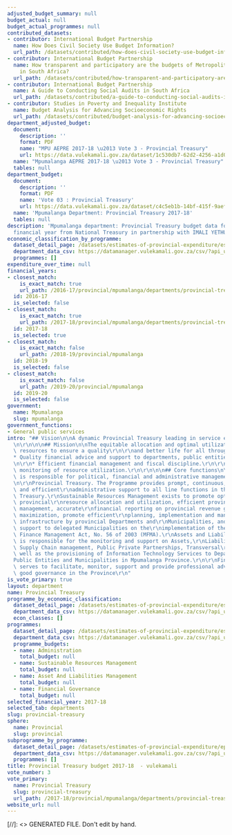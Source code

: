 ```yaml
---
adjusted_budget_summary: null
budget_actual: null
budget_actual_programmes: null
contributed_datasets:
- contributor: International Budget Partnership
  name: How Does Civil Society Use Budget Information?
  url_path: /datasets/contributed/how-does-civil-society-use-budget-information
- contributor: International Budget Partnership
  name: How transparent and participatory are the budgets of Metropolitan Municipalities
    in South Africa?
  url_path: /datasets/contributed/how-transparent-and-participatory-are-the-budgets-of-metropolitan-municipalities-in-south-africa
- contributor: International Budget Partnership
  name: A Guide to Conducting Social Audits in South Africa
  url_path: /datasets/contributed/a-guide-to-conducting-social-audits-in-south-africa
- contributor: Studies in Poverty and Inequality Institute
  name: Budget Analysis for Advancing Socioeconomic Rights
  url_path: /datasets/contributed/budget-analysis-for-advancing-socioeconomic-rights
department_adjusted_budget:
  document:
    description: ''
    format: PDF
    name: "MPU AEPRE 2017-18 \u2013 Vote 3 - Provincial Treasury"
    url: https://data.vulekamali.gov.za/dataset/1c530db7-62d2-4256-a1d0-65c59069f120/resource/55da1f16-d5f2-4268-b15f-cef91993f081/download/mpu-vote-03-provincial-treasury.pdf
  name: "Mpumalanga AEPRE 2017-18 \u2013 Vote 3 - Provincial Treasury"
  tables: null
department_budget:
  document:
    description: ''
    format: PDF
    name: 'Vote 03 : Provincial Treasury'
    url: https://data.vulekamali.gov.za/dataset/c4c5eb1b-14bf-415f-9aef-f4a8594ebc5f/resource/9c4ba031-7f55-44c0-84ae-4c54f5120626/download/mpu-vote-03-provincial-treasury.pdf
  name: 'Mpumalanga Department: Provincial Treasury 2017-18'
  tables: null
description: 'Mpumalanga department: Provincial Treasury budget data for the 2017-18
  financial year from National Treasury in partnership with IMALI YETHU.'
economic_classification_by_programme:
  dataset_detail_page: /datasets/estimates-of-provincial-expenditure/estimates-of-provincial-expenditure-2017-18
  department_data_csv: https://datamanager.vulekamali.gov.za/csv/?api_url=https%3A//openspending.org/api/3/cubes/b9d2af843f3a7ca223eea07fb608e62a%3Aestimates-of-provincial-expenditure-south-africa-2017-18/aggregate/%3Fcut%3Dfinancial_year.financial_year%253A2017%257Cgovernment.government%253A%2522Mpumalanga%2522%257Cdepartment.department%253A%2522Provincial%2BTreasury%2522%26drilldown%3Dbudget_phase.budget_phase%257Cdepartment.department%257Ceconomic_classification_1.economic_classification_1%257Ceconomic_classification_2.economic_classification_2%257Ceconomic_classification_3.economic_classification_3%257Ceconomic_classification_4.economic_classification_4%257Cfinancial_year.financial_year%257Cgovernment.government%257Cprogramme_number.programme%257Cprogramme_number.programme_number%26pagesize%3D10000
  programmes: []
expenditure_over_time: null
financial_years:
- closest_match:
    is_exact_match: true
    url_path: /2016-17/provincial/mpumalanga/departments/provincial-treasury
  id: 2016-17
  is_selected: false
- closest_match:
    is_exact_match: true
    url_path: /2017-18/provincial/mpumalanga/departments/provincial-treasury
  id: 2017-18
  is_selected: true
- closest_match:
    is_exact_match: false
    url_path: /2018-19/provincial/mpumalanga
  id: 2018-19
  is_selected: false
- closest_match:
    is_exact_match: false
    url_path: /2019-20/provincial/mpumalanga
  id: 2019-20
  is_selected: false
government:
  name: Mpumalanga
  slug: mpumalanga
government_functions:
- General public services
intro: "## Vision\n\nA dynamic Provincial Treasury leading in service excellence.\r\
  \n\r\n\n\n## Mission\n\nThe equitable allocation and optimal utilization of provincial\
  \ resources to ensure a quality\r\n\r\nand better life for all through:\r\n\r\n\
  * Quality financial advice and support to departments, public entities and municipalities.\r\
  \n\r\n* Efficient financial management and fiscal discipline.\r\n\r\n* Effective\
  \ monitoring of resource utilization.\r\n\r\n\n\n## Core functions\n\nAdministration\
  \ is responsible for political, financial and administrative management of the\r\
  \n\r\nProvincial Treasury. The Programme provides prompt, continuous, effective\
  \ and efficient\r\nadministrative support to all line functions in the Provincial\
  \ Treasury.\r\nSustainable Resources Management exists to promote optimal and effective\
  \ provincial\r\nresource allocation and utilization, efficient provincial budget\
  \ management, accurate\r\nfinancial reporting on provincial revenue generation and\
  \ maximization, promote efficient\r\nplanning, implementation and management of\
  \ infrastructure by provincial Departments and\r\nMunicipalities, and provide technical\
  \ support to delegated Municipalities on the\r\nimplementation of the Municipal\
  \ Finance Management Act, No. 56 of 2003 (MFMA).\r\nAssets and Liabilities Management\
  \ is responsible for the monitoring and support on Assets,\r\nLiabilities, Provincial\
  \ Supply Chain management, Public Private Partnerships, Transversal\r\nSystems as\
  \ well as the provisioning of Information Technology Services to Departments,\r\n\
  Public Entities and Municipalities in Mpumalanga Province.\r\n\r\nFinancial Governance\
  \ serves to facilitate, monitor, support and provide professional advice to ensure\
  \ good governance in the Province\r\n"
is_vote_primary: true
layout: department
name: Provincial Treasury
programme_by_economic_classification:
  dataset_detail_page: /datasets/estimates-of-provincial-expenditure/estimates-of-provincial-expenditure-2017-18
  department_data_csv: https://datamanager.vulekamali.gov.za/csv/?api_url=https%3A//openspending.org/api/3/cubes/b9d2af843f3a7ca223eea07fb608e62a%3Aestimates-of-provincial-expenditure-south-africa-2017-18/aggregate/%3Fcut%3Dfinancial_year.financial_year%253A2017%257Cgovernment.government%253A%2522Mpumalanga%2522%257Cdepartment.department%253A%2522Provincial%2BTreasury%2522%26drilldown%3Dbudget_phase.budget_phase%257Cdepartment.department%257Ceconomic_classification_1.economic_classification_1%257Ceconomic_classification_2.economic_classification_2%257Ceconomic_classification_3.economic_classification_3%257Ceconomic_classification_4.economic_classification_4%257Cfinancial_year.financial_year%257Cgovernment.government%257Cprogramme_number.programme%257Cprogramme_number.programme_number%26pagesize%3D10000
  econ_classes: []
programmes:
  dataset_detail_page: /datasets/estimates-of-provincial-expenditure/estimates-of-provincial-expenditure-2017-18
  department_data_csv: https://datamanager.vulekamali.gov.za/csv/?api_url=https%3A//openspending.org/api/3/cubes/b9d2af843f3a7ca223eea07fb608e62a%3Aestimates-of-provincial-expenditure-south-africa-2017-18/aggregate/%3Fcut%3Dfinancial_year.financial_year%253A2017%257Cgovernment.government%253A%2522Mpumalanga%2522%257Cdepartment.department%253A%2522Provincial%2BTreasury%2522%26drilldown%3Dbudget_phase.budget_phase%257Cdepartment.department%257Ceconomic_classification_1.economic_classification_1%257Ceconomic_classification_2.economic_classification_2%257Ceconomic_classification_3.economic_classification_3%257Ceconomic_classification_4.economic_classification_4%257Cfinancial_year.financial_year%257Cgovernment.government%257Cprogramme_number.programme%257Cprogramme_number.programme_number%26pagesize%3D10000
  programme_budgets:
  - name: Administration
    total_budget: null
  - name: Sustainable Resources Management
    total_budget: null
  - name: Asset And Liabilities Management
    total_budget: null
  - name: Financial Governance
    total_budget: null
selected_financial_year: 2017-18
selected_tab: departments
slug: provincial-treasury
sphere:
  name: Provincial
  slug: provincial
subprogramme_by_programme:
  dataset_detail_page: /datasets/estimates-of-provincial-expenditure/epre-sub-programme-expenditure-2017-18
  department_data_csv: https://datamanager.vulekamali.gov.za/csv/?api_url=https%3A//openspending.org/api/3/cubes/b9d2af843f3a7ca223eea07fb608e62a%3Aepre-sub-programme-expenditure-2017-18-v2/aggregate/%3Fcut%3Dfinancial_year.financial_year%253A2017%257Cgovernment.government%253A%2522Mpumalanga%2522%257Cdepartment.department%253A%2522Provincial%2BTreasury%2522%26drilldown%3Ddepartment.department%257Cfinancial_year.financial_year%257Cgovernment.government%257Cphase.phase%257Cprogramme_number.programme%257Cprogramme_number.programme_number%257Csubprogramme.subprogramme%26pagesize%3D10000
  programmes: []
title: Provincial Treasury budget 2017-18  - vulekamali
vote_number: 3
vote_primary:
  name: Provincial Treasury
  slug: provincial-treasury
  url_path: /2017-18/provincial/mpumalanga/departments/provincial-treasury
website_url: null
---
```

[//]: <> GENERATED FILE. Don't edit by hand.